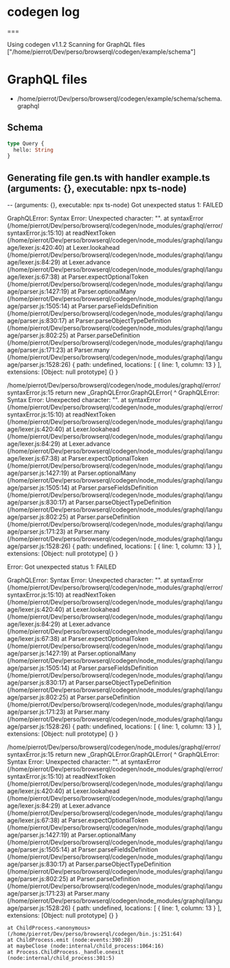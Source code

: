 # codegen log
===

Using codegen v1.1.2
Scanning for GraphQL files ["/home/pierrot/Dev/perso/browserql/codegen/example/schema"]
# GraphQL files

- /home/pierrot/Dev/perso/browserql/codegen/example/schema/schema.graphql
## Schema

```graphql
type Query {
  hello: String
}

```
## Generating file gen.ts with handler example.ts (arguments: {}, executable: npx ts-node)
  -- (arguments: {}, executable: npx ts-node)
Got unexpected status 1: FAILED

GraphQLError: Syntax Error: Unexpected character: "\".
    at syntaxError (/home/pierrot/Dev/perso/browserql/codegen/node_modules/graphql/error/syntaxError.js:15:10)
    at readNextToken (/home/pierrot/Dev/perso/browserql/codegen/node_modules/graphql/language/lexer.js:420:40)
    at Lexer.lookahead (/home/pierrot/Dev/perso/browserql/codegen/node_modules/graphql/language/lexer.js:84:29)
    at Lexer.advance (/home/pierrot/Dev/perso/browserql/codegen/node_modules/graphql/language/lexer.js:67:38)
    at Parser.expectOptionalToken (/home/pierrot/Dev/perso/browserql/codegen/node_modules/graphql/language/parser.js:1427:19)
    at Parser.optionalMany (/home/pierrot/Dev/perso/browserql/codegen/node_modules/graphql/language/parser.js:1505:14)
    at Parser.parseFieldsDefinition (/home/pierrot/Dev/perso/browserql/codegen/node_modules/graphql/language/parser.js:830:17)
    at Parser.parseObjectTypeDefinition (/home/pierrot/Dev/perso/browserql/codegen/node_modules/graphql/language/parser.js:802:25)
    at Parser.parseDefinition (/home/pierrot/Dev/perso/browserql/codegen/node_modules/graphql/language/parser.js:171:23)
    at Parser.many (/home/pierrot/Dev/perso/browserql/codegen/node_modules/graphql/language/parser.js:1528:26) {
  path: undefined,
  locations: [ { line: 1, column: 13 } ],
  extensions: [Object: null prototype] {}
}

/home/pierrot/Dev/perso/browserql/codegen/node_modules/graphql/error/syntaxError.js:15
  return new _GraphQLError.GraphQLError(
         ^
GraphQLError: Syntax Error: Unexpected character: "\".
    at syntaxError (/home/pierrot/Dev/perso/browserql/codegen/node_modules/graphql/error/syntaxError.js:15:10)
    at readNextToken (/home/pierrot/Dev/perso/browserql/codegen/node_modules/graphql/language/lexer.js:420:40)
    at Lexer.lookahead (/home/pierrot/Dev/perso/browserql/codegen/node_modules/graphql/language/lexer.js:84:29)
    at Lexer.advance (/home/pierrot/Dev/perso/browserql/codegen/node_modules/graphql/language/lexer.js:67:38)
    at Parser.expectOptionalToken (/home/pierrot/Dev/perso/browserql/codegen/node_modules/graphql/language/parser.js:1427:19)
    at Parser.optionalMany (/home/pierrot/Dev/perso/browserql/codegen/node_modules/graphql/language/parser.js:1505:14)
    at Parser.parseFieldsDefinition (/home/pierrot/Dev/perso/browserql/codegen/node_modules/graphql/language/parser.js:830:17)
    at Parser.parseObjectTypeDefinition (/home/pierrot/Dev/perso/browserql/codegen/node_modules/graphql/language/parser.js:802:25)
    at Parser.parseDefinition (/home/pierrot/Dev/perso/browserql/codegen/node_modules/graphql/language/parser.js:171:23)
    at Parser.many (/home/pierrot/Dev/perso/browserql/codegen/node_modules/graphql/language/parser.js:1528:26) {
  path: undefined,
  locations: [ { line: 1, column: 13 } ],
  extensions: [Object: null prototype] {}
}


Error: Got unexpected status 1: FAILED

GraphQLError: Syntax Error: Unexpected character: "\".
    at syntaxError (/home/pierrot/Dev/perso/browserql/codegen/node_modules/graphql/error/syntaxError.js:15:10)
    at readNextToken (/home/pierrot/Dev/perso/browserql/codegen/node_modules/graphql/language/lexer.js:420:40)
    at Lexer.lookahead (/home/pierrot/Dev/perso/browserql/codegen/node_modules/graphql/language/lexer.js:84:29)
    at Lexer.advance (/home/pierrot/Dev/perso/browserql/codegen/node_modules/graphql/language/lexer.js:67:38)
    at Parser.expectOptionalToken (/home/pierrot/Dev/perso/browserql/codegen/node_modules/graphql/language/parser.js:1427:19)
    at Parser.optionalMany (/home/pierrot/Dev/perso/browserql/codegen/node_modules/graphql/language/parser.js:1505:14)
    at Parser.parseFieldsDefinition (/home/pierrot/Dev/perso/browserql/codegen/node_modules/graphql/language/parser.js:830:17)
    at Parser.parseObjectTypeDefinition (/home/pierrot/Dev/perso/browserql/codegen/node_modules/graphql/language/parser.js:802:25)
    at Parser.parseDefinition (/home/pierrot/Dev/perso/browserql/codegen/node_modules/graphql/language/parser.js:171:23)
    at Parser.many (/home/pierrot/Dev/perso/browserql/codegen/node_modules/graphql/language/parser.js:1528:26) {
  path: undefined,
  locations: [ { line: 1, column: 13 } ],
  extensions: [Object: null prototype] {}
}

/home/pierrot/Dev/perso/browserql/codegen/node_modules/graphql/error/syntaxError.js:15
  return new _GraphQLError.GraphQLError(
         ^
GraphQLError: Syntax Error: Unexpected character: "\".
    at syntaxError (/home/pierrot/Dev/perso/browserql/codegen/node_modules/graphql/error/syntaxError.js:15:10)
    at readNextToken (/home/pierrot/Dev/perso/browserql/codegen/node_modules/graphql/language/lexer.js:420:40)
    at Lexer.lookahead (/home/pierrot/Dev/perso/browserql/codegen/node_modules/graphql/language/lexer.js:84:29)
    at Lexer.advance (/home/pierrot/Dev/perso/browserql/codegen/node_modules/graphql/language/lexer.js:67:38)
    at Parser.expectOptionalToken (/home/pierrot/Dev/perso/browserql/codegen/node_modules/graphql/language/parser.js:1427:19)
    at Parser.optionalMany (/home/pierrot/Dev/perso/browserql/codegen/node_modules/graphql/language/parser.js:1505:14)
    at Parser.parseFieldsDefinition (/home/pierrot/Dev/perso/browserql/codegen/node_modules/graphql/language/parser.js:830:17)
    at Parser.parseObjectTypeDefinition (/home/pierrot/Dev/perso/browserql/codegen/node_modules/graphql/language/parser.js:802:25)
    at Parser.parseDefinition (/home/pierrot/Dev/perso/browserql/codegen/node_modules/graphql/language/parser.js:171:23)
    at Parser.many (/home/pierrot/Dev/perso/browserql/codegen/node_modules/graphql/language/parser.js:1528:26) {
  path: undefined,
  locations: [ { line: 1, column: 13 } ],
  extensions: [Object: null prototype] {}
}

    at ChildProcess.<anonymous> (/home/pierrot/Dev/perso/browserql/codegen/bin.js:251:64)
    at ChildProcess.emit (node:events:390:28)
    at maybeClose (node:internal/child_process:1064:16)
    at Process.ChildProcess._handle.onexit (node:internal/child_process:301:5)
